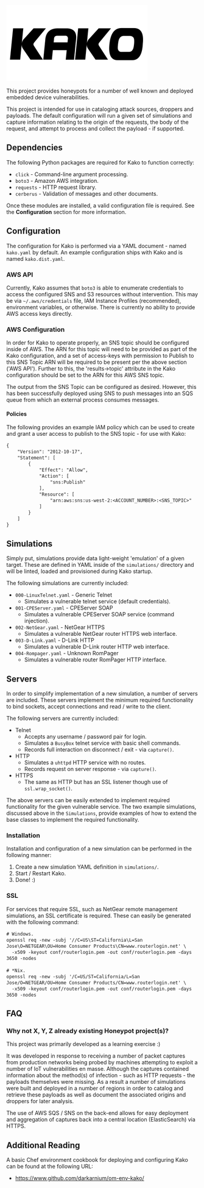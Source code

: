 ![Kako](docs/images/kako.png?raw=true)

This project provides honeypots for a number of well known and deployed embedded device vulnerabilities.

This project is intended for use in cataloging attack sources, droppers and payloads. The default configuration will run a given set of simulations and capture information relating to the origin of the requests, the body of the request, and attempt to process and collect the payload - if supported.

## Dependencies

The following Python packages are required for Kako to function correctly:

* `click` - Command-line argument processing.
* `boto3` - Amazon AWS integration.
* `requests` - HTTP request library.
* `cerberus` - Validation of messages and other documents.

Once these modules are installed, a valid configuration file is required. See the **Configuration** section for more information.

## Configuration

The configuration for Kako is performed via a YAML document - named `kako.yaml` by default. An example configuration ships with Kako and is named `kako.dist.yaml`.

### AWS API

Currently, Kako assumes that `boto3` is able to enumerate credentials to access the configured SNS and S3 resources without intervention. This may be via `~/.aws/credentials` file, IAM Instance Profiles (recommended), environment variables, or otherwise. There is currently no ability to provide AWS access keys directly.

### AWS Configuration

In order for Kako to operate properly, an SNS topic should be configured inside of AWS. The ARN for this topic will need to be provided as part of the Kako configuration, and a set of access-keys with permission to Publish to this SNS Topic ARN will be required to be present per the above section ('AWS API'). Further to this, the 'results->topic' attribute in the Kako configuration should be set to the ARN for this AWS SNS topic.

The output from the SNS Topic can be configured as desired. However, this has been successfully deployed using SNS to push messages into an SQS queue from which an external process consumes messages.

#### Policies

The following provides an example IAM policy which can be used to create and grant a user access to publish to the SNS topic - for use with Kako:

```
{
    "Version": "2012-10-17",
    "Statement": [
        {
            "Effect": "Allow",
            "Action": [
                "sns:Publish"
            ],
            "Resource": [
                "arn:aws:sns:us-west-2:<ACCOUNT_NUMBER>:<SNS_TOPIC>"
            ]
        }
    ]
}
```

## Simulations

Simply put, simulations provide data light-weight 'emulation' of a given target. These are defined in YAML inside of the `simulations/` directory and will be linted, loaded and provisioned during Kako startup.

The following simulations are currently included:

* `000-LinuxTelnet.yaml` - Generic Telnet
  * Simulates a vulnerable telnet service (default credentials).
* `001-CPEServer.yaml` - CPEServer SOAP
  * Simulates a vulnerable CPEServer SOAP service (command injection).
* `002-NetGear.yaml` - NetGear HTTPS
  * Simulates a vulnerable NetGear router HTTPS web interface.
* `003-D-Link.yaml` - D-Link HTTP
  * Simulates a vulnerable D-Link router HTTP web interface.
* `004-Rompager.yaml` - Unknown RomPager
  * Simulates a vulnerable router RomPager HTTP interface.

## Servers

In order to simplify implementation of a new simulation, a number of servers are included. These servers implement the minimum required functionality to bind sockets, accept connections and read / write to the client.

The following servers are currently included:

* Telnet
  * Accepts any username / password pair for login.
  * Simulates a `BusyBox` telnet service with basic shell commands.
  * Records full interaction on disconnect / exit - via `capture()`.
* HTTP
  * Simulates a `uhttpd` HTTP service with no routes.
  * Records request on server response - via `capture()`.
* HTTPS
  * The same as HTTP but has an SSL listener though use of `ssl.wrap_socket()`.

The above servers can be easily extended to implement required functionality for the given vulnerable service. The two example simulations, discussed above in the `Simulations`, provide examples of how to extend the base classes to implement the required functionality.

### Installation

Installation and configuration of a new simulation can be performed in the following manner:

1. Create a new simulation YAML definition in `simulations/`.
2. Start / Restart Kako.
3. Done! :)

### SSL

For services that require SSL, such as NetGear remote management simulations, an SSL certificate is required. These can easily be generated with the following command:

```
# Windows.
openssl req -new -subj '//C=US\ST=California\L=San Jose\O=NETGEAR\OU=Home Consumer Products\CN=www.routerlogin.net' \
  -x509 -keyout conf/routerlogin.pem -out conf/routerlogin.pem -days 3650 -nodes

# *Nix.
openssl req -new -subj '/C=US/ST=California/L=San Jose/O=NETGEAR/OU=Home Consumer Products/CN=www.routerlogin.net' \
  -x509 -keyout conf/routerlogin.pem -out conf/routerlogin.pem -days 3650 -nodes
```

## FAQ

### Why not X, Y, Z already existing Honeypot project(s)?

This project was primarily developed as a learning exercise :)

It was developed in response to receiving a number of packet captures from production networks being probed by machines attempting to exploit a number of IoT vulnerabilities en masse. Although the captures contained information about the method(s) of infection - such as HTTP requests - the payloads themselves were missing. As a result a number of simulations were built and deployed in a number of regions in order to catalog and retrieve these payloads as well as document the associated origins and droppers for later analysis.

The use of AWS SQS / SNS on the back-end allows for easy deployment and aggregation of captures back into a central location (ElasticSearch) via HTTPS.

## Additional Reading

A basic Chef environment cookbook for deploying and configuring Kako can be found at the following URL:

* https://www.github.com/darkarnium/om-env-kako/
